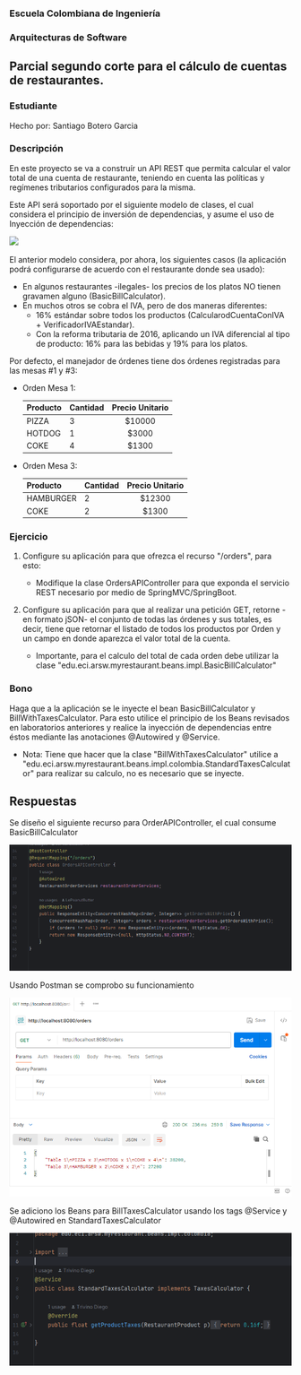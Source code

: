 
### Escuela Colombiana de Ingeniería

### Arquitecturas de Software

## Parcial segundo corte para el cálculo de cuentas de restaurantes.

### Estudiante

Hecho por: Santiago Botero Garcia

### Descripción

En este proyecto se va a construír un API REST que permita calcular el valor total de una cuenta de restaurante, teniendo en cuenta las políticas y regímenes tributarios configurados para la misma.

Este API será soportado por el siguiente modelo de clases, el cual considera el principio de inversión de dependencias, y asume el uso de Inyección de dependencias:

![](img/ClassDiagram.png)


El anterior modelo considera, por ahora, los siguientes casos (la aplicación podrá configurarse de acuerdo con el restaurante donde sea usado):

* En algunos restaurantes -ilegales- los precios de los platos NO tienen gravamen alguno (BasicBillCalculator).
* En muchos otros se cobra el IVA, pero de dos maneras diferentes:
	* 16% estándar sobre todos los productos (CalcularodCuentaConIVA + VerificadorIVAEstandar).
	* Con la reforma tributaria de 2016, aplicando un IVA diferencial al tipo de producto: 16% para las bebidas y 19% para los platos.


Por defecto, el manejador de órdenes tiene dos órdenes registradas para las mesas #1 y #3:


* Orden Mesa 1:

	| Producto      | Cantidad | Precio Unitario          | 
	| ------------- | ----- |:-------------:| 
	|PIZZA|3|$10000|
	|HOTDOG|1|$3000|
	|COKE|4|$1300|


* Orden Mesa 3:

	| Producto      | Cantidad | Precio  Unitario         | 
	| ------------- | ----- |:-------------:| 
	|HAMBURGER|2|$12300|
	|COKE|2|$1300|




### Ejercicio

1. Configure su aplicación para que ofrezca el recurso "/orders", para esto:
   * Modifique la clase OrdersAPIController para que exponda el servicio REST necesario por medio de SpringMVC/SpringBoot.
2. Configure su aplicación para que al realizar una petición GET, retorne -en formato jSON- el conjunto de todas las órdenes y sus totales, es decir, tiene que retornar el listado de todos los productos por Orden y un campo en donde aparezca el valor total de la cuenta.
	
	* Importante, para el calculo del total de cada orden debe utilizar la clase "edu.eci.arsw.myrestaurant.beans.impl.BasicBillCalculator" 


### Bono

Haga que a la aplicación se le inyecte el bean BasicBillCalculator y BillWithTaxesCalculator. Para esto utilice el principio de los Beans revisados en laboratorios anteriores y realice la inyección de dependencias entre éstos mediante las anotaciones @Autowired y @Service.
* Nota:  Tiene que hacer que la clase "BillWithTaxesCalculator" utilice a "edu.eci.arsw.myrestaurant.beans.impl.colombia.StandardTaxesCalculator" para realizar su calculo, no es necesario que se inyecte.


## Respuestas

Se diseño el siguiente recurso para OrderAPIController, el cual consume BasicBillCalculator

![img_1.png](img/img_1.png)

Usando Postman se comprobo su funcionamiento

![img_2.png](img/img_2.png)

Se adiciono los Beans para BillTaxesCalculator usando los tags @Service y @Autowired en StandardTaxesCalculator

![img.png](img/img.png)